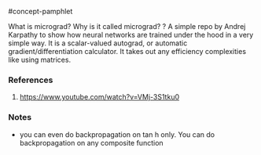 #concept-pamphlet 

What is micrograd? Why is it called micrograd?
?
A simple repo by Andrej Karpathy to show how neural networks are trained under the hood in a very simple way.
It is a scalar-valued autograd, or automatic gradient/differentiation calculator. It takes out any efficiency complexities like using matrices.
<!--LEARN:4Mbe9iN9-->

### References
1. https://www.youtube.com/watch?v=VMj-3S1tku0

### Notes

- you can even do backpropagation on tan h only. You can do backpropagation on any composite function

